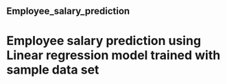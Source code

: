 ## Employee_salary_prediction
# Employee salary prediction using Linear regression model trained with sample data set
